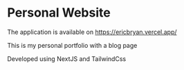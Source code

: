 # Personal Website

The application is available on https://ericbryan.vercel.app/

This is my personal portfolio with a blog page

Developed using NextJS and TailwindCss
